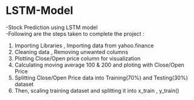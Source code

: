 # LSTM-Model
-Stock Prediction using LSTM model
<Br>
-Following are the steps taken to complete the project :<Br>
1. Importing Libraries , Importing data from yahoo.finance <Br>
2. Cleaning data , Removing unwanted columns <Br>
3. Plotting Close/Open price column for visualization <Br>
4. Calculating moving average 100 & 200 and ploting with Close/Open Price <Br>
5. Splitting Close/Open Price data into Training(70%) and Testing(30%) dataset <Br>
6. Then, scaling training dataset and splitting it into x_train , y_train() <Br>
  

